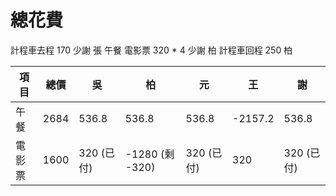 # 總花費

計程車去程 170 少謝 張
午餐 
電影票 320 * 4 少謝 柏
計程車回程 250 柏

| 項目   | 總價 | 吳         | 柏              | 元         | 王      | 謝         |
| ------ | ---- | ---------- | --------------- | ---------- | ------- | ---------- |
| 午餐   | 2684 | 536.8      | 536.8           | 536.8      | -2157.2 | 536.8      |
| 電影票 | 1600 | 320 (已付) | -1280 (剩 -320) | 320 (已付) | 320     | 320 (已付) |
